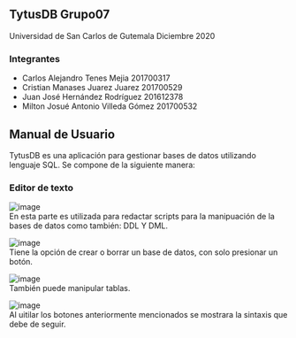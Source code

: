 ## TytusDB Grupo07
Universidad de San Carlos de Gutemala
Diciembre 2020
### Integrantes
* Carlos Alejandro Tenes Mejia 201700317
* Cristian Manases Juarez Juarez 201700529
* Juan José Hernández Rodríguez	201612378
* Milton Josué Antonio Villeda Gómez 201700532

## Manual de Usuario
TytusDB es una aplicación para gestionar bases de datos utilizando lenguaje SQL.
Se compone de la siguiente manera:

### Editor de texto  
![image](https://user-images.githubusercontent.com/66462044/104081351-a3af2780-51f3-11eb-9947-9da3941d61f8.png)  
En esta parte es utilizada para redactar scripts para la manipuación de la bases de datos como también:
DDL Y DML.

![image](https://user-images.githubusercontent.com/66462044/104081411-f852a280-51f3-11eb-999d-df49f553eb7b.png)  
Tiene la opción de crear o borrar un base de datos, con solo presionar un botón.

![image](https://user-images.githubusercontent.com/66462044/104081451-3ea80180-51f4-11eb-8956-b8a8a96629e5.png)  
También puede manipular tablas.

![image](https://user-images.githubusercontent.com/66462044/104081654-ab6fcb80-51f5-11eb-8001-5805addeb840.png)  
Al uitilar los botones anteriormente mencionados se mostrara la sintaxis que debe de seguir.